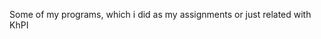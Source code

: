 <!-- Project works that only I actually do because my classmates don't know anything ¯\\_(ツ)_/¯ -->

Some of my programs, which i did as my assignments or just related with KhPI

